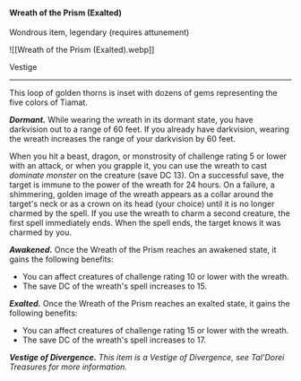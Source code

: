 #### Wreath of the Prism (Exalted)

Wondrous item, legendary (requires attunement)

![[Wreath of the Prism (Exalted).webp]]

Vestige

---

This loop of golden thorns is inset with dozens of gems representing the five colors of Tiamat.

***Dormant.*** While wearing the wreath in its dormant state, you have darkvision out to a range of 60 feet. If you already have darkvision, wearing the wreath increases the range of your darkvision by 60 feet.

When you hit a beast, dragon, or monstrosity of challenge rating 5 or lower with an attack, or when you grapple it, you can use the wreath to cast *dominate monster* on the creature (save DC 13). On a successful save, the target is immune to the power of the wreath for 24 hours. On a failure, a shimmering, golden image of the wreath appears as a collar around the target's neck or as a crown on its head (your choice) until it is no longer charmed by the spell. If you use the wreath to charm a second creature, the first spell immediately ends. When the spell ends, the target knows it was charmed by you.

***Awakened.*** Once the Wreath of the Prism reaches an awakened state, it gains the following benefits:

- You can affect creatures of challenge rating 10 or lower with the wreath.
- The save DC of the wreath's spell increases to 15.

***Exalted.*** Once the Wreath of the Prism reaches an exalted state, it gains the following benefits:

- You can affect creatures of challenge rating 15 or lower with the wreath.
- The save DC of the wreath's spell increases to 17.

***Vestige of Divergence.*** *This item is a Vestige of Divergence, see *Tal'Dorei Treasures* for more information.*